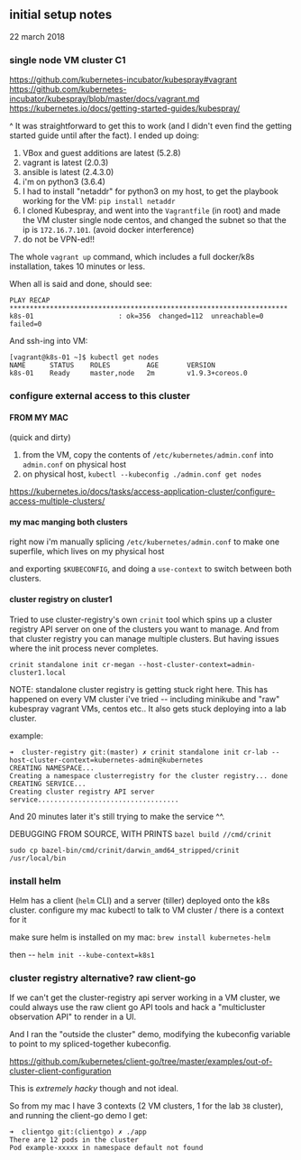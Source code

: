 ## initial setup notes

22 march 2018 

### single node VM cluster C1

https://github.com/kubernetes-incubator/kubespray#vagrant
https://github.com/kubernetes-incubator/kubespray/blob/master/docs/vagrant.md
https://kubernetes.io/docs/getting-started-guides/kubespray/


^ It was straightforward to get this to work (and I didn't even find the getting started guide until after the fact). I ended up doing:
1. VBox and guest additions are latest (5.2.8)
2. vagrant is latest (2.0.3)
3. ansible is latest (2.4.3.0)
4. i'm on python3 (3.6.4)
5. I had to install "netaddr" for python3 on my host, to get the playbook working for the VM: `pip install netaddr`
6. I cloned Kubespray, and went into the `Vagrantfile` (in root) and made the VM cluster single node centos, and changed the subnet so that the ip is `172.16.7.101`. (avoid docker interference)
7. do not be VPN-ed!!

The whole `vagrant up` command, which includes a full docker/k8s installation, takes 10 minutes or less.

When all is said and done, should see:
```
PLAY RECAP *********************************************************************
k8s-01                     : ok=356  changed=112  unreachable=0    failed=0
```

And ssh-ing into VM:
```
[vagrant@k8s-01 ~]$ kubectl get nodes
NAME      STATUS    ROLES         AGE       VERSION
k8s-01    Ready     master,node   2m        v1.9.3+coreos.0
```

### configure external access to this cluster


#### FROM MY MAC
(quick and dirty)

1. from the VM, copy the contents of `/etc/kubernetes/admin.conf` into `admin.conf` on physical host
2. on physical host, `kubectl --kubeconfig ./admin.conf get nodes`

https://kubernetes.io/docs/tasks/access-application-cluster/configure-access-multiple-clusters/

#### my mac manging both clusters

right now i'm manually splicing `/etc/kubernetes/admin.conf` to make one superfile, which lives on my physical host

and exporting `$KUBECONFIG`, and doing a `use-context` to switch between both clusters.


#### cluster registry on cluster1

Tried to use cluster-registry's own `crinit` tool which spins up a cluster registry API server on one of the clusters you want to manage. And from that cluster registry you can manage multiple clusters. But having issues where the init process never completes.

`crinit standalone init cr-megan --host-cluster-context=admin-cluster1.local`

NOTE: standalone cluster registry is getting stuck right here.
This has happened on every VM cluster i've tried -- including minikube and "raw" kubespray vagrant VMs, centos etc..
It also gets stuck deploying into a lab cluster.

example:

```
➜  cluster-registry git:(master) ✗ crinit standalone init cr-lab --host-cluster-context=kubernetes-admin@kubernetes
CREATING NAMESPACE...
Creating a namespace clusterregistry for the cluster registry... done
CREATING SERVICE...
Creating cluster registry API server service...................................
```

And 20 minutes later it's still trying to make the service ^^.

DEBUGGING FROM SOURCE, WITH PRINTS
`bazel build //cmd/crinit`

`sudo cp bazel-bin/cmd/crinit/darwin_amd64_stripped/crinit /usr/local/bin`


### install helm

Helm has a client (`helm` CLI) and a server (tiller) deployed onto the k8s cluster.
configure my mac kubectl to talk to VM cluster / there is a context for it

make sure helm is installed on my mac: `brew install kubernetes-helm`

then -- `helm init --kube-context=k8s1`

### cluster registry alternative? raw client-go

If we can't get the cluster-registry api server working in a VM cluster, we could always use the raw client go API tools
and hack a "multicluster observation API" to render in a UI.

And I ran the "outside the cluster" demo, modifying the kubeconfig variable to point to my spliced-together kubeconfig.

https://github.com/kubernetes/client-go/tree/master/examples/out-of-cluster-client-configuration

This is *extremely hacky* though and not ideal.

So from my mac I have 3 contexts (2 VM clusters, 1 for the lab `38` cluster), and running the client-go demo I get:

```
➜  clientgo git:(clientgo) ✗ ./app
There are 12 pods in the cluster
Pod example-xxxxx in namespace default not found
```
